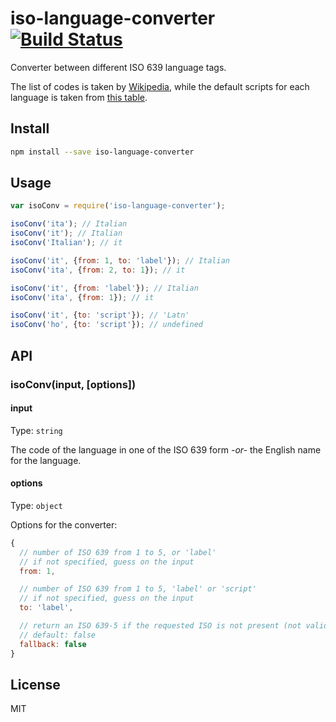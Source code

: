 # iso-language-converter [![Build Status][travis-image]][travis-url]

Converter between different ISO 639 language tags.

The list of codes is taken by [Wikipedia](https://en.wikipedia.org/wiki/List_of_ISO_639-2_codes), while the default scripts for each language is taken from [this table](https://docs.google.com/spreadsheets/d/1M1yv9aBUmc-NyCJX69vOLUmH2uIglSwmDwgRgByI1AI).

## Install

```sh
npm install --save iso-language-converter
```

## Usage

```js
var isoConv = require('iso-language-converter');

isoConv('ita'); // Italian
isoConv('it'); // Italian
isoConv('Italian'); // it

isoConv('it', {from: 1, to: 'label'}); // Italian
isoConv('ita', {from: 2, to: 1}); // it

isoConv('it', {from: 'label'}); // Italian
isoConv('ita', {from: 1}); // it

isoConv('it', {to: 'script'}); // 'Latn'
isoConv('ho', {to: 'script'}); // undefined
```

## API

### isoConv(input, [options])

#### input

Type: `string`

The code of the language in one of the ISO 639 form _-or-_ the English name for the language.

#### options

Type: `object`

Options for the converter:

```js
{
  // number of ISO 639 from 1 to 5, or 'label'
  // if not specified, guess on the input
  from: 1,

  // number of ISO 639 from 1 to 5, 'label' or 'script'
  // if not specified, guess on the input
  to: 'label',

  // return an ISO 639-5 if the requested ISO is not present (not valid with to:'label')
  // default: false
  fallback: false
}
```

## License

MIT

[travis-url]: https://travis-ci.org/pasqLisena/iso-language-converter
[travis-image]: https://travis-ci.org/pasqLisena/iso-language-converter.svg?branch=master
